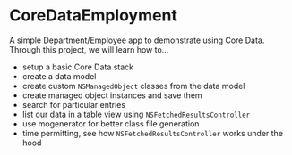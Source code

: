 CoreDataEmployment
==================

A simple Department/Employee app to demonstrate using Core Data. Through this project, we will learn how to...

- setup a basic Core Data stack
- create a data model 
- create custom `NSManagedObject` classes from the data model
- create managed object instances and save them
- search for particular entries
- list our data in a table view using `NSFetchedResultsController`
- use mogenerator for better class file generation
- time permitting, see how `NSFetchedResultsController` works under the hood
